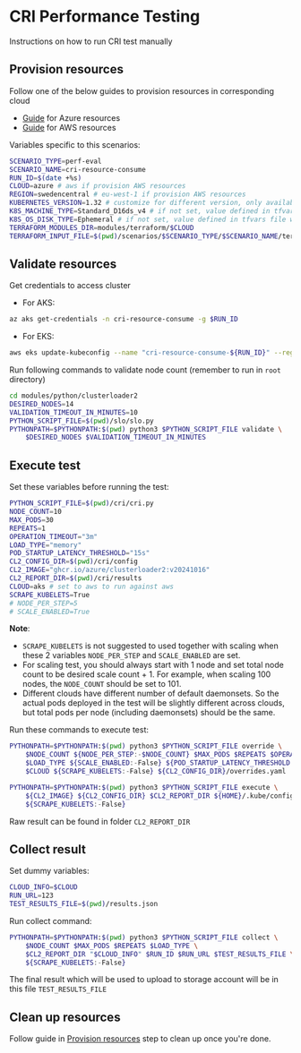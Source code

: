# CRI Performance Testing

Instructions on how to run CRI test manually

## Provision resources

Follow one of the below guides to provision resources in corresponding cloud
- [Guide](../../../terraform/azure/README.md) for Azure resources
- [Guide](../../../terraform/aws/README.md) for AWS resources

Variables specific to this scenarios:

```bash
SCENARIO_TYPE=perf-eval
SCENARIO_NAME=cri-resource-consume
RUN_ID=$(date +%s)
CLOUD=azure # aws if provision AWS resources
REGION=swedencentral # eu-west-1 if provision AWS resources
KUBERNETES_VERSION=1.32 # customize for different version, only available for Azure currently
K8S_MACHINE_TYPE=Standard_D16ds_v4 # if not set, value defined in tfvars file will be used, only availabe for Azure currently
K8S_OS_DISK_TYPE=Ephemeral # if not set, value defined in tfvars file will be used, only available for Azure currently
TERRAFORM_MODULES_DIR=modules/terraform/$CLOUD
TERRAFORM_INPUT_FILE=$(pwd)/scenarios/$SCENARIO_TYPE/$SCENARIO_NAME/terraform-inputs/${CLOUD}.tfvars
```

## Validate resources

Get credentials to access cluster
- For AKS:

```bash
az aks get-credentials -n cri-resource-consume -g $RUN_ID
```

- For EKS:

```bash
aws eks update-kubeconfig --name "cri-resource-consume-${RUN_ID}" --region $REGION
```

Run following commands to validate node count (remember to run in `root` directory)

```bash
cd modules/python/clusterloader2
DESIRED_NODES=14
VALIDATION_TIMEOUT_IN_MINUTES=10
PYTHON_SCRIPT_FILE=$(pwd)/slo/slo.py
PYTHONPATH=$PYTHONPATH:$(pwd) python3 $PYTHON_SCRIPT_FILE validate \
    $DESIRED_NODES $VALIDATION_TIMEOUT_IN_MINUTES
```

## Execute test

Set these variables before running the test:

```bash
PYTHON_SCRIPT_FILE=$(pwd)/cri/cri.py
NODE_COUNT=10
MAX_PODS=30
REPEATS=1
OPERATION_TIMEOUT="3m"
LOAD_TYPE="memory"
POD_STARTUP_LATENCY_THRESHOLD="15s"
CL2_CONFIG_DIR=$(pwd)/cri/config
CL2_IMAGE="ghcr.io/azure/clusterloader2:v20241016"
CL2_REPORT_DIR=$(pwd)/cri/results
CLOUD=aks # set to aws to run against aws
SCRAPE_KUBELETS=True
# NODE_PER_STEP=5
# SCALE_ENABLED=True
```

**Note**: 
- `SCRAPE_KUBELETS` is not suggested to used together with scaling when these 2 variables `NODE_PER_STEP` and `SCALE_ENABLED` are set.
- For scaling test, you should always start with 1 node and set total node count to be desired scale count + 1. For example, when scaling 100 nodes, the `NODE_COUNT` should be set to 101.
- Different clouds have different number of default daemonsets. So the actual pods deployed in the test will be slightly different across clouds, but total pods per node (including daemonsets) should be the same.

Run these commands to execute test:

```bash
PYTHONPATH=$PYTHONPATH:$(pwd) python3 $PYTHON_SCRIPT_FILE override \
    $NODE_COUNT ${NODE_PER_STEP:-$NODE_COUNT} $MAX_PODS $REPEATS $OPERATION_TIMEOUT \
    $LOAD_TYPE ${SCALE_ENABLED:-False} ${POD_STARTUP_LATENCY_THRESHOLD:-15s} \
    $CLOUD ${SCRAPE_KUBELETS:-False} ${CL2_CONFIG_DIR}/overrides.yaml

PYTHONPATH=$PYTHONPATH:$(pwd) python3 $PYTHON_SCRIPT_FILE execute \
    ${CL2_IMAGE} ${CL2_CONFIG_DIR} $CL2_REPORT_DIR ${HOME}/.kube/config $CLOUD \
    ${SCRAPE_KUBELETS:-False}
```

Raw result can be found in folder `CL2_REPORT_DIR`

## Collect result

Set dummy variables:

```bash
CLOUD_INFO=$CLOUD
RUN_URL=123
TEST_RESULTS_FILE=$(pwd)/results.json
```

Run collect command:

```bash
PYTHONPATH=$PYTHONPATH:$(pwd) python3 $PYTHON_SCRIPT_FILE collect \
    $NODE_COUNT $MAX_PODS $REPEATS $LOAD_TYPE \
    $CL2_REPORT_DIR "$CLOUD_INFO" $RUN_ID $RUN_URL $TEST_RESULTS_FILE \
    ${SCRAPE_KUBELETS:-False}
```

The final result which will be used to upload to storage account will be in this file `TEST_RESULTS_FILE`

## Clean up resources

Follow guide in [Provision resources](#provision-resources) step to clean up once you're done.
